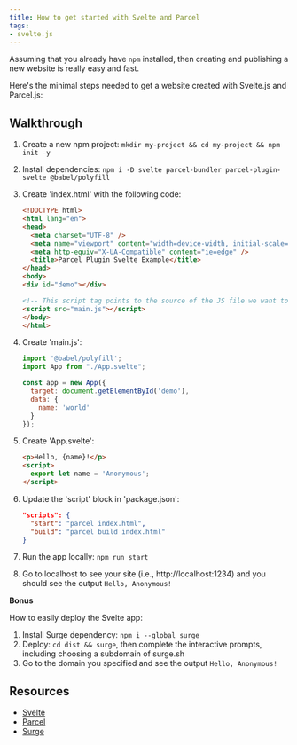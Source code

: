 ```yaml
---
title: How to get started with Svelte and Parcel
tags:
- svelte.js
---
```

Assuming that you already have `npm` installed, then creating and publishing a new website is really easy and fast.

Here's the minimal steps needed to get a website created with Svelte.js and Parcel.js:

## Walkthrough
1. Create a new npm project: `mkdir my-project && cd my-project && npm init -y`
2. Install dependencies: `npm i -D svelte parcel-bundler parcel-plugin-svelte @babel/polyfill`
3. Create 'index.html' with the following code:

    ```html
    <!DOCTYPE html>
    <html lang="en">
    <head>
      <meta charset="UTF-8" />
      <meta name="viewport" content="width=device-width, initial-scale=1.0" />
      <meta http-equiv="X-UA-Compatible" content="ie=edge" />
      <title>Parcel Plugin Svelte Example</title>
    </head>
    <body>
    <div id="demo"></div>

    <!-- This script tag points to the source of the JS file we want to load and bundle -->
    <script src="main.js"></script>
    </body>
    </html>
   ```

4. Create 'main.js':

    ```javascript
    import '@babel/polyfill';
    import App from "./App.svelte";

    const app = new App({
      target: document.getElementById('demo'),
      data: {
        name: 'world'
      }
    });
   ```

5. Create 'App.svelte':

    ```html
    <p>Hello, {name}!</p>
    <script>
      export let name = 'Anonymous';
    </script>
    ```

6. Update the 'script' block in 'package.json':

    ```json
    "scripts": {
      "start": "parcel index.html",
      "build": "parcel build index.html"
    }
    ```

7. Run the app locally: `npm run start`
8. Go to localhost to see your site (i.e., http://localhost:1234) and you should see the output `Hello, Anonymous!`

**Bonus**

How to easily deploy the Svelte app:
1. Install Surge dependency: `npm i --global surge`
2. Deploy: `cd dist && surge`, then complete the interactive prompts, including choosing a subdomain of surge.sh
3. Go to the domain you specified and see the output `Hello, Anonymous!`

## Resources
- [Svelte](https://svelte.dev/)
- [Parcel](https://parceljs.org/)
- [Surge](https://surge.sh/)
